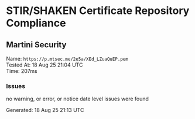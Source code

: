 # STIR/SHAKEN Certificate Repository Compliance

## Martini Security

Name: `https://p.mtsec.me/2e5a/XEd_LZuaQuEP.pem`\
Tested At: 18 Aug 25 21:04 UTC\
Time: 207ms

### Issues

no warning, or error, or notice date level issues were found

Generated: 18 Aug 25 21:13 UTC